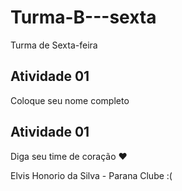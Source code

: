 # Turma-B---sexta
Turma de Sexta-feira

## Atividade 01

Coloque seu nome completo

## Atividade 01 

Diga seu time de coração ❤

Elvis Honorio da Silva - Parana Clube :(

